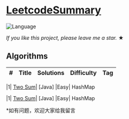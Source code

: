 # [LeetcodeSummary](https://leetcode-cn.com/problemset/all/)
![Language](https://img.shields.io/badge/language-Java%20%2F%20MySQL-blue.svg) 

_If you like this project, please leave me a star._ &#9733;

## Algorithms

|  #  |      Title     |Solutions| Difficulty  | Tag                   
|-----|----------------|---------|-------------|-----


  |1|  [Two Sum](https://leetcode-cn.com/problems/two-sum/)| [Java] |Easy| HashMap
 
  |1|  [Two Sum](https://leetcode.com/problems/two-sum/)| [Java] |Easy| HashMap

*如有问题，欢迎大家给我留言
